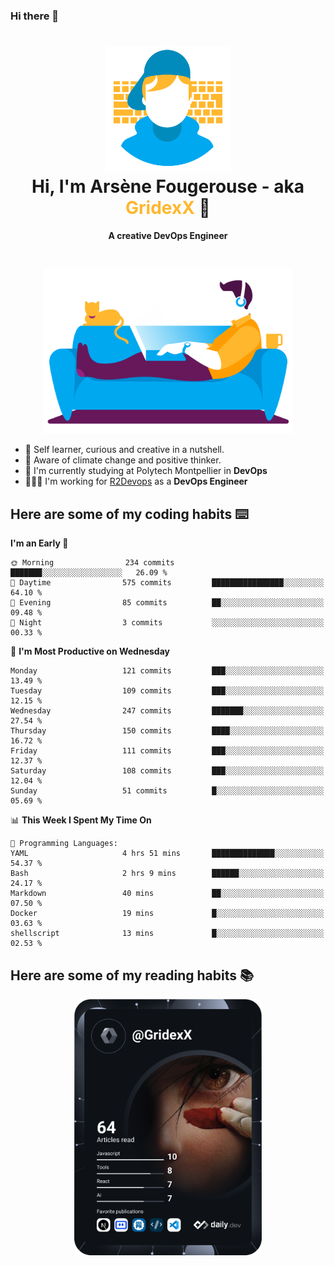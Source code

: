 ### Hi there 👋

<!--
**GridexX/gridexx** is a ✨ _special_ ✨ repository because its `README.md` (this file) appears on your GitHub profile.

Here are some ideas to get you started:

- 🔭 I’m currently working on ...
- 🌱 I’m currently learning ...
- 👯 I’m looking to collaborate on ...
- 🤔 I’m looking for help with ...
- 💬 Ask me about ...
- 📫 How to reach me: ...
- 😄 Pronouns: ...
- ⚡ Fun fact: ...
-->


<!-- Header -->
<h1 align="center">
  <img src="./images/user_profile.png" width="200">
  <br>
  Hi, I'm Arsène Fougerouse - aka <span style="color:#ffb72e">GridexX</span> 👋
</h1>


<p align="center">
  <b>A creative DevOps Engineer </b>
</p>
<br/>
<p align="center">
  <img src="./images/man_couch.png" width="400">
</p>

- 🎨 Self learner, curious and creative in a nutshell. 
- 🌱 Aware of climate change and positive thinker.
- 📕 I'm currently studying at Polytech Montpellier in **DevOps**
- 👨🏻‍💻 I'm working for [R2Devops](https://r2devops.io) as a **DevOps Engineer**


## Here are some of my coding habits ⌨️

<!-- Add a section about tech and Ops stack
  Like this one : https://github.com/Xanthus58#-tech-stack
-->
<!--START_SECTION:waka-->
**I'm an Early 🐤** 

```text
🌞 Morning                234 commits         ███████░░░░░░░░░░░░░░░░░░   26.09 % 
🌆 Daytime                575 commits         ████████████████░░░░░░░░░   64.10 % 
🌃 Evening                85 commits          ██░░░░░░░░░░░░░░░░░░░░░░░   09.48 % 
🌙 Night                  3 commits           ░░░░░░░░░░░░░░░░░░░░░░░░░   00.33 % 
```
📅 **I'm Most Productive on Wednesday** 

```text
Monday                   121 commits         ███░░░░░░░░░░░░░░░░░░░░░░   13.49 % 
Tuesday                  109 commits         ███░░░░░░░░░░░░░░░░░░░░░░   12.15 % 
Wednesday                247 commits         ███████░░░░░░░░░░░░░░░░░░   27.54 % 
Thursday                 150 commits         ████░░░░░░░░░░░░░░░░░░░░░   16.72 % 
Friday                   111 commits         ███░░░░░░░░░░░░░░░░░░░░░░   12.37 % 
Saturday                 108 commits         ███░░░░░░░░░░░░░░░░░░░░░░   12.04 % 
Sunday                   51 commits          █░░░░░░░░░░░░░░░░░░░░░░░░   05.69 % 
```


📊 **This Week I Spent My Time On** 

```text
💬 Programming Languages: 
YAML                     4 hrs 51 mins       ██████████████░░░░░░░░░░░   54.37 % 
Bash                     2 hrs 9 mins        ██████░░░░░░░░░░░░░░░░░░░   24.17 % 
Markdown                 40 mins             ██░░░░░░░░░░░░░░░░░░░░░░░   07.50 % 
Docker                   19 mins             █░░░░░░░░░░░░░░░░░░░░░░░░   03.63 % 
shellscript              13 mins             █░░░░░░░░░░░░░░░░░░░░░░░░   02.53 % 
```


<!--END_SECTION:waka-->

## Here are some of my reading habits 📚
<div  align="center">
  <img src="./images/devcard.svg" width="300">
</div>

